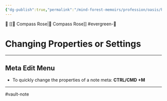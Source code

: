```yaml
---
{"dg-publish":true,"permalink":"/mind-forest-memoirs/profession/oasis/hotkeys/changing-properties-or-settings/"}
---
```


 🔺 [[🧭   Compass Rose\|🧭   Compass Rose]]
#evergreen-🌲 

# Changing Properties or Settings
---

## Meta Edit Menu 

- To quickly change the properties of a note meta: **CTRL/CMD +M**




---
#vault-note 